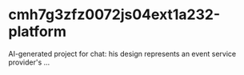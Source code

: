 # cmh7g3zfz0072js04ext1a232-platform
AI-generated project for chat: his design represents an event service provider's ...
